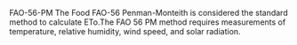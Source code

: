 FAO-56-PM
The Food FAO-56 Penman-Monteith is considered the standard method to calculate ETo.The FAO 56 PM method requires measurements of temperature, relative humidity, wind speed, and solar radiation.
